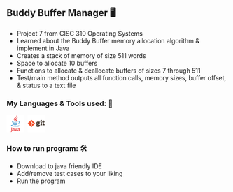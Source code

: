 ## Buddy Buffer Manager 🖥️
- Project 7 from CISC 310 Operating Systems
- Learned about the Buddy Buffer memory allocation algorithm & implement in Java
- Creates a stack of memory of size 511 words
- Space to allocate 10 buffers
- Functions to allocate & deallocate buffers of sizes 7 through 511
- Test/main method outputs all function calls, memory sizes, buffer offset, & status to a text file

### My Languages & Tools used: 🧰
<div>
  <img src="https://github.com/devicons/devicon/blob/master/icons/java/java-original-wordmark.svg" title="Java" alt="Java" width="40" height="40"/>&nbsp;
  <img src="https://github.com/devicons/devicon/blob/master/icons/git/git-original-wordmark.svg" title="Git" **alt="Git" width="40" height="40"/>
</div>

### How to run program: 🛠️
- Download to java friendly IDE
- Add/remove test cases to your liking
- Run the program
